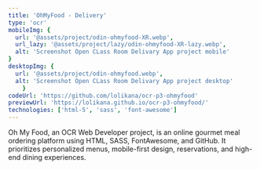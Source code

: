 ```yaml
---
title: 'OhMyFood - Delivery'
type: 'ocr'
mobileImg: {
  url: '@assets/project/odin-ohmyfood-XR.webp',
  url_lazy: '@assets/project/lazy/odin-ohmyfood-XR-lazy.webp',
  alt: 'Screenshot Open CLass Room Delivary App project mobile'
}
desktopImg: {
  url: '@assets/project/odin-ohmyfood.webp',
  alt: 'Screenshot Open CLass Room Delivary App project desktop'
	}
codeUrl: 'https://github.com/lolikana/ocr-p3-ohmyfood'
previewUrl: 'https://lolikana.github.io/ocr-p3-ohmyfood/'
technologies: ['html-5', 'sass', 'font-awesome']
---
```


Oh My Food, an OCR Web Developer project, is an online gourmet meal ordering platform using HTML, SASS, FontAwesome, and GitHub. It prioritizes personalized menus, mobile-first design, reservations, and high-end dining experiences.
